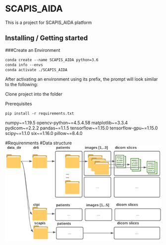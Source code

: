 # SCAPIS_AIDA
This is a project for SCAPIS_AIDA platform


## Installing / Getting started
###Create an Environment 
```
conda create --name SCAPIS_AIDA python=3.6
conda info --envs
conda activate ./SCAPIS_AIDA
```
After activating an environment using its prefix, the prompt will look similar to the following:

Clone project into the folder

Prerequisites
```
pip install -r requirements.txt
```

numpy~=1.19.5
opencv-python~=4.5.4.58
matplotlib~=3.3.4
pydicom~=2.2.2
pandas~=1.1.5
tensorflow~=1.15.0
tensorflow-gpu~=1.15.0
scipy~=1.1.0
six~=1.16.0
pillow~=8.4.0

#Requirenments 
#Data structure
![](img/BlankDiagram.png)



